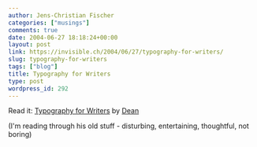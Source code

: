 ```yaml
---
author: Jens-Christian Fischer
categories: ["musings"]
comments: true
date: 2004-06-27 18:18:24+00:00
layout: post
link: https://invisible.ch/2004/06/27/typography-for-writers/
slug: typography-for-writers
tags: ["blog"]
title: Typography for Writers
type: post
wordpress_id: 292
---
```


Read it: [Typography for Writers](https://www.textism.com/article/328/typography-for-writers) by [Dean](www.textism.com)

(I'm reading through his old stuff - disturbing, entertaining, thoughtful, not boring)
